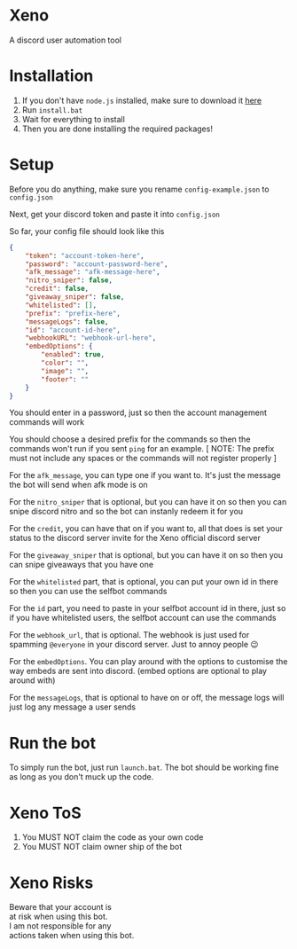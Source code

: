 # Xeno
A discord user automation tool

# Installation
1. If you don't have `node.js` installed, make sure to download it [here](https://nodejs.org/en/)
2. Run `install.bat`
3. Wait for everything to install
4. Then you are done installing the required packages!

# Setup
Before you do anything, make sure you rename `config-example.json` to `config.json`

Next, get your discord token and paste it into `config.json`

So far, your config file should look like this
```json
{
    "token": "account-token-here",
    "password": "account-password-here",
    "afk_message": "afk-message-here",
    "nitro_sniper": false,
    "credit": false,
    "giveaway_sniper": false,
    "whitelisted": [],
    "prefix": "prefix-here",
    "messageLogs": false,
    "id": "account-id-here",
    "webhookURL": "webhook-url-here",
    "embedOptions": {
        "enabled": true,
        "color": "",
        "image": "",
        "footer": ""
    }
}
```

You should enter in a password, just so then the account management commands will work

You should choose a desired prefix for the commands so then the commands won't run if you sent `ping` for an example.
[ NOTE: The prefix must not include any spaces or the commands will not register properly ]

For the `afk_message`, you can type one if you want to. It's just the message the bot will send when afk mode is on

For the `nitro_sniper` that is optional, but you can have it on so then you can snipe discord nitro and so the bot can instanly redeem it for you

For the `credit`, you can have that on if you want to, all that does is set your status to the discord server invite for the Xeno official discord server

For the `giveaway_sniper` that is optional, but you can have it on so then you can snipe giveaways that you have one

For the `whitelisted` part, that is optional, you can put your own id in there so then you can use the selfbot commands

For the `id` part, you need to paste in your selfbot account id in there, just so if you have whitelisted users, the selfbot account can use the commands

For the `webhook_url`, that is optional. The webhook is just used for spamming `@everyone` in your discord server. Just to annoy people :wink:

For the `embedOptions`. You can play around with the options to customise the way embeds are sent into discord. (embed options are optional to play around with)

For the `messageLogs`, that is optional to have on or off, the message logs will just log any message a user sends

# Run the bot

To simply run the bot, just run `launch.bat`. The bot should be working fine as long as you don't muck up the code.

# Xeno ToS

1. You MUST NOT claim the code as your own code
2. You MUST NOT claim owner ship of the bot

# Xeno Risks

Beware that your account is\
at risk when using this bot.\
I am not responsible for any\
actions taken when using this bot.